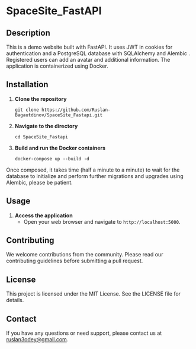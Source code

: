 # SpaceSite_FastAPI

## Description

This is a demo website built with FastAPI. It uses JWT in cookies for authentication and a PostgreSQL database with SQLAlchemy and Alembic . Registered users can add an avatar and additional information. The application is containerized using Docker.

## Installation

1. **Clone the repository**
    ```
    git clone https://github.com/Ruslan-Bagautdinov/SpaceSite_Fastapi.git
    ```

2. **Navigate to the directory**
    ```
    cd SpaceSite_Fastapi
    ```

3. **Build and run the Docker containers**
    ```
    docker-compose up --build -d
    ```
Once composed, it takes time (half a minute to a minute) to wait for the database to initialize and perform further migrations and upgrades using Alembic, please be patient.

## Usage

1. **Access the application**
    - Open your web browser and navigate to `http://localhost:5000`.

## Contributing

We welcome contributions from the community. Please read our contributing guidelines before submitting a pull request.

## License

This project is licensed under the MIT License. See the LICENSE file for details.

## Contact

If you have any questions or need support, please contact us at ruslan3odey@gmail.com.
